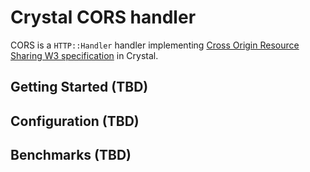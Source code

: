 # Crystal CORS handler

CORS is a `HTTP::Handler` handler implementing [Cross Origin Resource Sharing W3 specification](http://www.w3.org/TR/cors/) in Crystal.

## Getting Started (TBD)

## Configuration (TBD)

## Benchmarks (TBD)
